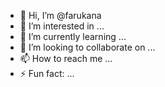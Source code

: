  - 👋 Hi, I’m @farukana
- 👀 I’m interested in ... 
- 🌱 I’m currently learning ...   
- 💞️ I’m looking to collaborate on ...     
- 📫 How to reach me ...      
- ⚡ Fun fact: ...  

<!--- 
farukana/farukana is a ✨ special ✨ repository because its `README.md` (this file) appears on your GitHub profile.  
You can click the Preview link to take a look at your changes.
--->
